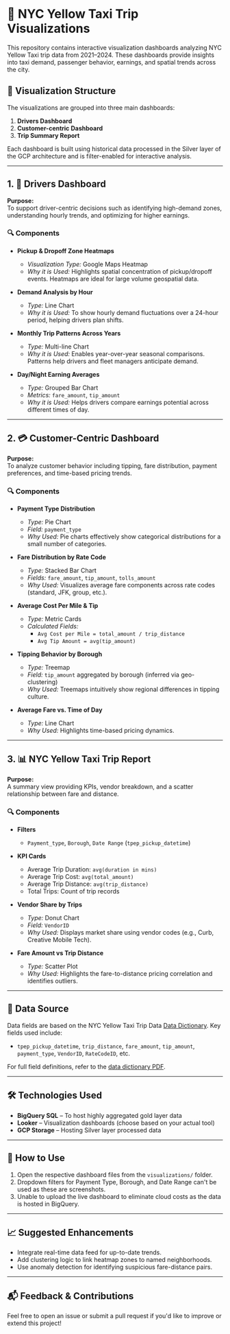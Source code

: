 
# 🗽 NYC Yellow Taxi Trip Visualizations

This repository contains interactive visualization dashboards analyzing NYC Yellow Taxi trip data from 2021–2024. These dashboards provide insights into taxi demand, passenger behavior, earnings, and spatial trends across the city.

## 📂 Visualization Structure

The visualizations are grouped into three main dashboards:

1. **Drivers Dashboard**
2. **Customer-centric Dashboard**
3. **Trip Summary Report**

Each dashboard is built using historical data processed in the Silver layer of the GCP architecture and is filter-enabled for interactive analysis.

---

## 1. 🚖 Drivers Dashboard

**Purpose:**  
To support driver-centric decisions such as identifying high-demand zones, understanding hourly trends, and optimizing for higher earnings.

### 🔍 Components

- **Pickup & Dropoff Zone Heatmaps**  
  - *Visualization Type:* Google Maps Heatmap  
  - *Why it is Used:* Highlights spatial concentration of pickup/dropoff events. Heatmaps are ideal for large volume geospatial data.  

- **Demand Analysis by Hour**  
  - *Type:* Line Chart  
  - *Why it is Used:* To show hourly demand fluctuations over a 24-hour period, helping drivers plan shifts.

- **Monthly Trip Patterns Across Years**  
  - *Type:* Multi-line Chart  
  - *Why it is Used:* Enables year-over-year seasonal comparisons. Patterns help drivers and fleet managers anticipate demand.

- **Day/Night Earning Averages**  
  - *Type:* Grouped Bar Chart  
  - *Metrics:* `fare_amount`, `tip_amount`  
  - *Why it is Used:* Helps drivers compare earnings potential across different times of day.

---

## 2. 💳 Customer-Centric Dashboard

**Purpose:**  
To analyze customer behavior including tipping, fare distribution, payment preferences, and time-based pricing trends.

### 🔍 Components

- **Payment Type Distribution**  
  - *Type:* Pie Chart  
  - *Field:* `payment_type`  
  - *Why Used:* Pie charts effectively show categorical distributions for a small number of categories.

- **Fare Distribution by Rate Code**  
  - *Type:* Stacked Bar Chart  
  - *Fields:* `fare_amount`, `tip_amount`, `tolls_amount`  
  - *Why Used:* Visualizes average fare components across rate codes (standard, JFK, group, etc.).

- **Average Cost Per Mile & Tip**  
  - *Type:* Metric Cards  
  - *Calculated Fields:*  
    - `Avg Cost per Mile = total_amount / trip_distance`  
    - `Avg Tip Amount = avg(tip_amount)`

- **Tipping Behavior by Borough**  
  - *Type:* Treemap  
  - *Field:* `tip_amount` aggregated by borough (inferred via geo-clustering)  
  - *Why Used:* Treemaps intuitively show regional differences in tipping culture.

- **Average Fare vs. Time of Day**  
  - *Type:* Line Chart  
  - *Why Used:* Highlights time-based pricing dynamics.

---

## 3. 📊 NYC Yellow Taxi Trip Report

**Purpose:**  
A summary view providing KPIs, vendor breakdown, and a scatter relationship between fare and distance.

### 🔍 Components

- **Filters**  
  - `Payment_type`, `Borough`, `Date Range` (`tpep_pickup_datetime`)

- **KPI Cards**  
  - Average Trip Duration: `avg(duration in mins)`  
  - Average Trip Cost: `avg(total_amount)`  
  - Average Trip Distance: `avg(trip_distance)`  
  - Total Trips: Count of trip records

- **Vendor Share by Trips**  
  - *Type:* Donut Chart  
  - *Field:* `VendorID`  
  - *Why Used:* Displays market share using vendor codes (e.g., Curb, Creative Mobile Tech).

- **Fare Amount vs Trip Distance**  
  - *Type:* Scatter Plot  
  - *Why Used:* Highlights the fare-to-distance pricing correlation and identifies outliers.

---

## 🧪 Data Source

Data fields are based on the NYC Yellow Taxi Trip Data [Data Dictionary](http://www.nyc.gov/html/tlc/html/about/trip_record_data.shtml). Key fields used include:

- `tpep_pickup_datetime`, `trip_distance`, `fare_amount`, `tip_amount`, `payment_type`, `VendorID`, `RateCodeID`, etc.

For full field definitions, refer to the [data dictionary PDF](./data_dictionary_trip_records_yellow.pdf).

---

## 🛠️ Technologies Used

- **BigQuery SQL** – To host highly aggregated gold layer data  
- **Looker** – Visualization dashboards (choose based on your actual tool)  
- **GCP Storage** – Hosting Silver layer processed data  

---

## 📎 How to Use

1. Open the respective dashboard files from the `visualizations/` folder.
2. Dropdown filters for Payment Type, Borough, and Date Range can't be used as these are screenshots.
3. Unable to upload the live dashboard to eliminate cloud costs as the data is hosted in BigQuery.

---

## 📈 Suggested Enhancements

- Integrate real-time data feed for up-to-date trends.
- Add clustering logic to link heatmap zones to named neighborhoods.
- Use anomaly detection for identifying suspicious fare-distance pairs.

---

## 📬 Feedback & Contributions

Feel free to open an issue or submit a pull request if you'd like to improve or extend this project!

